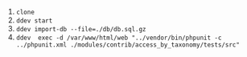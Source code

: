1. `clone`
2. `ddev start`
3. `ddev import-db --file=./db/db.sql.gz`
4. `ddev  exec -d /var/www/html/web "../vendor/bin/phpunit -c ../phpunit.xml ./modules/contrib/access_by_taxonomy/tests/src"`
